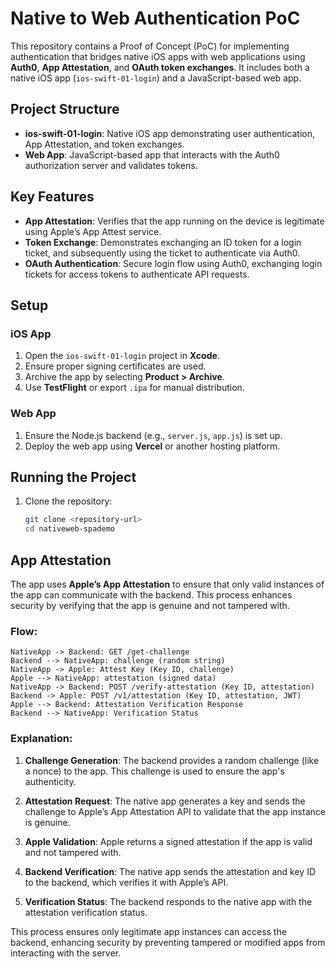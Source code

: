 # Native to Web Authentication PoC

This repository contains a Proof of Concept (PoC) for implementing authentication that bridges native iOS apps with web applications using **Auth0**, **App Attestation**, and **OAuth token exchanges**. It includes both a native iOS app (`ios-swift-01-login`) and a JavaScript-based web app.

## Project Structure

- **ios-swift-01-login**: Native iOS app demonstrating user authentication, App Attestation, and token exchanges.
- **Web App**: JavaScript-based app that interacts with the Auth0 authorization server and validates tokens.

## Key Features

- **App Attestation**: Verifies that the app running on the device is legitimate using Apple’s App Attest service.
- **Token Exchange**: Demonstrates exchanging an ID token for a login ticket, and subsequently using the ticket to authenticate via Auth0.
- **OAuth Authentication**: Secure login flow using Auth0, exchanging login tickets for access tokens to authenticate API requests.

## Setup

### iOS App

1. Open the `ios-swift-01-login` project in **Xcode**.
2. Ensure proper signing certificates are used.
3. Archive the app by selecting **Product > Archive**.
4. Use **TestFlight** or export `.ipa` for manual distribution.

### Web App

1. Ensure the Node.js backend (e.g., `server.js`, `app.js`) is set up.
2. Deploy the web app using **Vercel** or another hosting platform.

## Running the Project

1. Clone the repository:
   ```bash
   git clone <repository-url>
   cd nativeweb-spademo

## App Attestation

The app uses **Apple’s App Attestation** to ensure that only valid instances of the app can communicate with the backend. This process enhances security by verifying that the app is genuine and not tampered with.

### Flow:

```plaintext
NativeApp -> Backend: GET /get-challenge
Backend --> NativeApp: challenge (random string)
NativeApp -> Apple: Attest Key (Key ID, challenge)
Apple --> NativeApp: attestation (signed data)
NativeApp -> Backend: POST /verify-attestation (Key ID, attestation)
Backend -> Apple: POST /v1/attestation (Key ID, attestation, JWT)
Apple --> Backend: Attestation Verification Response
Backend --> NativeApp: Verification Status
```

### Explanation:

1. **Challenge Generation**: 
   The backend provides a random challenge (like a nonce) to the app. This challenge is used to ensure the app's authenticity.

2. **Attestation Request**: 
   The native app generates a key and sends the challenge to Apple’s App Attestation API to validate that the app instance is genuine.

3. **Apple Validation**: 
   Apple returns a signed attestation if the app is valid and not tampered with.

4. **Backend Verification**: 
   The native app sends the attestation and key ID to the backend, which verifies it with Apple’s API.

5. **Verification Status**: 
   The backend responds to the native app with the attestation verification status.

This process ensures only legitimate app instances can access the backend, enhancing security by preventing tampered or modified apps from interacting with the server.
